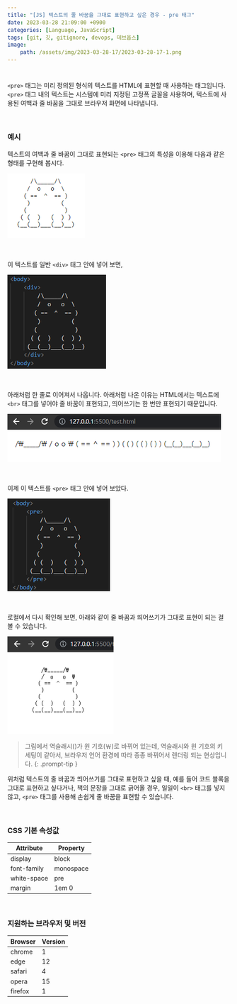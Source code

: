 ```yaml
---
title: "[JS] 텍스트의 줄 바꿈을 그대로 표현하고 싶은 경우 - pre 태그"
date: 2023-03-28 21:09:00 +0900
categories: [Language, JavaScript]
tags: [git, 깃, gitignore, devops, 데브옵스]
image:
    path: /assets/img/2023-03-28-17/2023-03-28-17-1.png
---
```


### <pre>

`<pre>` 태그는 미리 정의된 형식의 텍스트를 HTML에 표현할 때 사용하는 태그입니다. `<pre>` 태그 내의 텍스트는 시스템에 미리 지정된 고정폭 글꼴을 사용하며, 텍스트에 사용된 여백과 줄 바꿈을 그대로 브라우저 화면에 나타냅니다.

&nbsp;

### 예시

텍스트의 여백과 줄 바꿈이 그대로 표현되는 `<pre>` 태그의 특성을 이용해 다음과 같은 형태를 구현해 봅시다.

![ASCII Art 1](/assets/img/2023-03-28-17/2023-03-28-17-2.png)

&nbsp;

이 텍스트를 일반 `<div>` 태그 안에 넣어 보면,

![ASCII Art 2](/assets/img/2023-03-28-17/2023-03-28-17-3.png)

&nbsp;

아래처럼 한 줄로 이어져서 나옵니다. 아래처럼 나온 이유는 HTML에서는 텍스트에 `<br>` 태그를 넣어야 줄 바꿈이 표현되고, 띄어쓰기는 한 번만 표현되기 때문입니다.

![ASCII Art 3](/assets/img/2023-03-28-17/2023-03-28-17-4.png)

&nbsp;

이제 이 텍스트를 `<pre>` 태그 안에 넣어 보았다.

![ASCII Art 4](/assets/img/2023-03-28-17/2023-03-28-17-5.png)

&nbsp;

로컬에서 다시 확인해 보면, 아래와 같이 줄 바꿈과 띄어쓰기가 그대로 표현이 되는 걸 볼 수 있습니다.

![ASCII Art 5](/assets/img/2023-03-28-17/2023-03-28-17-6.png)

> 그림에서 역슬래시(\)가 원 기호(￦)로 바뀌어 있는데, 역슬래시와 원 기호의 키 세팅이 같아서, 브라우저 언어 환경에 따라 종종 바뀌어서 렌더링 되는 현상입니다.
{: .prompt-tip }

위처럼 텍스트의 줄 바꿈과 띄어쓰기를 그대로 표현하고 싶을 때, 예를 들어 코드 블록을 그대로 표현하고 싶다거나, 책의 문장을 그대로 긁어올 경우, 일일이 `<br>` 태그를 넣지 않고,  `<pre>` 태그를 사용해 손쉽게 줄 바꿈을 표현할 수 있습니다.

&nbsp;

### CSS 기본 속성값


| Attribute   | Property  |
| ----------- | --------- |
| display     | block     |
| font-family | monospace |
| white-space | pre       |
| margin      | 1em 0     |

&nbsp;

### 지원하는 브라우저 및 버전

| Browser | Version |
| ------- | ------- |
| chrome  | 1       |
| edge    | 12      |
| safari  | 4       |
| opera   | 15      |
| firefox | 1       |